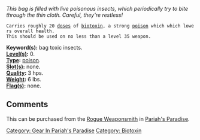 *This bag is filled with live poisonous insects, which periodically try
to bite through the thin cloth. Careful, they're restless!*

`Carries roughly 20 `[`doses`](Poison_Values.md "wikilink")` of `[`biotoxin`](:Category:_Biotoxin.md "wikilink")`, a strong `[`poison`](:Category:_Poisons.md "wikilink")` which which lowers overall health.`  
`This should be used on no less than a level 35 weapon.`

**Keyword(s):** bag toxic insects.  
**[Level(s)](Object_Level.md "wikilink"):** 0.  
**[Type](:Category:_Object_Types.md "wikilink"):**
[poison](:Category:_Poisons.md "wikilink").  
**[Slot(s)](Object_Slots.md "wikilink"):** none.  
**[Quality](Object_Quality.md "wikilink"):** 3 hps.  
**[Weight](Object_Weight.md "wikilink"):** 6 lbs.  
**[Flag(s)](:Category:_Object_Flags.md "wikilink"):** none.  

## Comments

This can be purchased from the [Rogue
Weaponsmith](Rogue_Weaponsmith "wikilink") in [Pariah's
Paradise](:Category:Pariah's_Paradise.md "wikilink").

[Category: Gear In Pariah's
Paradise](Category:_Gear_In_Pariah's_Paradise "wikilink") [Category:
Biotoxin](Category:_Biotoxin "wikilink")
